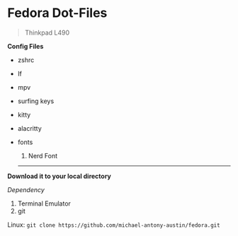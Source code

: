 # Fedora Dot-Files
  > Thinkpad L490



**Config Files**

- zshrc
- lf
- mpv
- surfing keys
- kitty
- alacritty
- fonts
  1. Nerd Font

  --------------------------------------------------
  
**Download it to your local directory**


*Dependency*
1. Terminal Emulator
2. git
  
Linux: `git clone https://github.com/michael-antony-austin/fedora.git`


